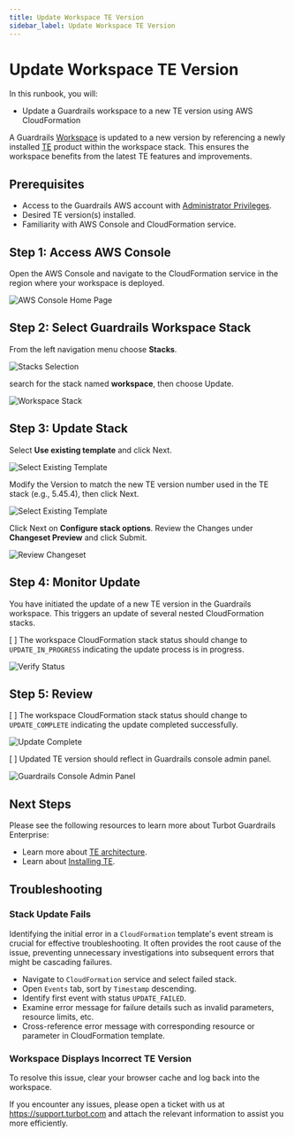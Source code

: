 ```yaml
---
title: Update Workspace TE Version
sidebar_label: Update Workspace TE Version
---
```


# Update Workspace TE Version

In this runbook, you will:
- Update a Guardrails workspace to a new TE version using AWS CloudFormation

A Guardrails [Workspace](/guardrails/docs/reference/glossary#workspace) is updated to a new version by referencing a newly installed [TE](/guardrails/docs/reference/glossary#turbot-guardrails-enterprise-te) product within the workspace stack. This ensures the workspace benefits from the latest TE features and improvements.

## Prerequisites

- Access to the Guardrails AWS account with [Administrator Privileges](/guardrails/docs/enterprise/FAQ/admin-permissions).
- Desired TE version(s) installed.
- Familiarity with AWS Console and CloudFormation service.

## Step 1: Access AWS Console

Open the AWS Console and navigate to the CloudFormation service in the region where your workspace is deployed.

![AWS Console Home Page](/images/docs/guardrails/runbooks/enterprise-install/update-workspace-te-version/update-workspace-aws-console.png)

## Step 2: Select Guardrails Workspace Stack

From the left navigation menu choose **Stacks**.

![Stacks Selection](/images/docs/guardrails/runbooks/enterprise-install/update-workspace-te-version/update-workspace-select-stacks.png)

search for the stack named **workspace**, then choose Update.

![Workspace Stack](/images/docs/guardrails/runbooks/enterprise-install/update-workspace-te-version/update-workspace-select-workspace-stack.png)

## Step 3: Update Stack

Select **Use existing template** and click Next.

![Select Existing Template](/images/docs/guardrails/runbooks/enterprise-install/update-workspace-te-version/update-workspace-select-existing.png)

Modify the Version to match the new TE version number used in the TE stack (e.g., 5.45.4), then click Next.

![Select Existing Template](/images/docs/guardrails/runbooks/enterprise-install/update-workspace-te-version/update-workspace-modify-te-version.png)

Click Next on **Configure stack options**. Review the Changes under **Changeset Preview** and click Submit.

![Review Changeset](/images/docs/guardrails/runbooks/enterprise-install/update-workspace-te-version/update-workspace-review-update.png)

## Step 4: Monitor Update

You have initiated the update of a new TE version in the Guardrails workspace. This triggers an update of several nested CloudFormation stacks.

[ ] The workspace CloudFormation stack status should change to `UPDATE_IN_PROGRESS` indicating the update process is in progress.

![Verify Status](/images/docs/guardrails/runbooks/enterprise-install/update-workspace-te-version/update-workspace-in-progress.png)

## Step 5: Review

[ ] The workspace CloudFormation stack status should change to `UPDATE_COMPLETE` indicating the update completed successfully.

![Update Complete](/images/docs/guardrails/runbooks/enterprise-install/update-workspace-te-version/update-workspace-complete.png)

[ ] Updated TE version should reflect in Guardrails console admin panel.

![Guardrails Console Admin Panel](/images/docs/guardrails/runbooks/enterprise-install/update-workspace-te-version/update-workspace-guardrails-console.png)

## Next Steps

Please see the following resources to learn more about Turbot Guardrails Enterprise:

- Learn more about [TE architecture](/guardrails/docs/enterprise/architecture).
- Learn about [Installing TE](/guardrails/docs/enterprise/installation/te-installation).

## Troubleshooting

### Stack Update Fails

Identifying the initial error in a `CloudFormation` template's event stream is crucial for effective troubleshooting. It often provides the root cause of the issue, preventing unnecessary investigations into subsequent errors that might be cascading failures.

- Navigate to `CloudFormation` service and select failed stack.
- Open `Events` tab, sort by `Timestamp` descending.
- Identify first event with status `UPDATE_FAILED`.
- Examine error message for failure details such as invalid parameters, resource limits, etc.
- Cross-reference error message with corresponding resource or parameter in CloudFormation template.

### Workspace Displays Incorrect TE Version

To resolve this issue, clear your browser cache and log back into the workspace.

If you encounter any issues, please open a ticket with us at https://support.turbot.com and attach the relevant information to assist you more efficiently.